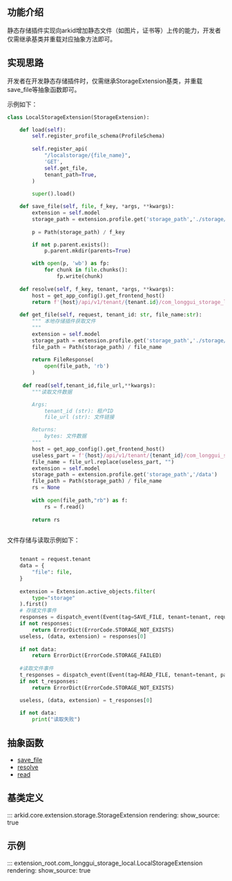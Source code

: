 ## 功能介绍
静态存储插件实现向arkid增加静态文件（如图片，证书等）上传的能力，开发者仅需继承基类并重载对应抽象方法即可。

## 实现思路

开发者在开发静态存储插件时，仅需继承StorageExtension基类，并重载save_file等抽象函数即可。

示例如下：

``` py
class LocalStorageExtension(StorageExtension):

    def load(self):
        self.register_profile_schema(ProfileSchema)
        
        self.register_api(
            "/localstorage/{file_name}",
            'GET',
            self.get_file,
            tenant_path=True,
        )
        
        super().load()

    def save_file(self, file, f_key, *args, **kwargs):
        extension = self.model
        storage_path = extension.profile.get('storage_path','./storage/')
        
        p = Path(storage_path) / f_key

        if not p.parent.exists():
            p.parent.mkdir(parents=True)

        with open(p, 'wb') as fp:
            for chunk in file.chunks():
                fp.write(chunk)
                
    def resolve(self, f_key, tenant, *args, **kwargs):
        host = get_app_config().get_frontend_host()
        return f'{host}/api/v1/tenant/{tenant.id}/com_longgui_storage_local/localstorage/{f_key}'
    
    def get_file(self, request, tenant_id: str, file_name:str):
        """ 本地存储插件获取文件
        """
        extension = self.model
        storage_path = extension.profile.get('storage_path','./storage/')
        file_path = Path(storage_path) / file_name
        
        return FileResponse(
            open(file_path, 'rb')
        )
    
     def read(self,tenant_id,file_url,**kwargs):
        """读取文件数据

        Args:
            tenant_id (str): 租户ID
            file_url (str): 文件链接

        Returns:
            bytes: 文件数据
        """
        host = get_app_config().get_frontend_host()
        useless_part = f'{host}/api/v1/tenant/{tenant_id}/com_longgui_storage_local/localstorage/'
        file_name = file_url.replace(useless_part, "")
        extension = self.model
        storage_path = extension.profile.get('storage_path','/data')
        file_path = Path(storage_path) / file_name
        rs = None
        
        with open(file_path,"rb") as f:
            rs = f.read()
        
        return rs
    
```

文件存储与读取示例如下：
```python

    tenant = request.tenant
    data = {
        "file": file,
    }
    
    extension = Extension.active_objects.filter(
        type="storage"
    ).first()
    # 存储文件事件
    responses = dispatch_event(Event(tag=SAVE_FILE, tenant=tenant, request=request, packages=extension.package, data=data))
    if not responses:
        return ErrorDict(ErrorCode.STORAGE_NOT_EXISTS)
    useless, (data, extension) = responses[0]
    
    if not data:
        return ErrorDict(ErrorCode.STORAGE_FAILED)
    
    #读取文件事件
    t_responses = dispatch_event(Event(tag=READ_FILE, tenant=tenant, packages=extension.package, data={"url":data}))
    if not t_responses:
        return ErrorDict(ErrorCode.STORAGE_NOT_EXISTS)

    useless, (data, extension) = t_responses[0]
    
    if not data:
        print("读取失败")

```



## 抽象函数

* [save_file](#arkid.core.extension.storage.StorageExtension.save_file)
* [resolve](#arkid.core.extension.storage.StorageExtension.save_file)
* [read](#arkid.core.extension.storage.StorageExtension.read)

## 基类定义

::: arkid.core.extension.storage.StorageExtension
    rendering:
        show_source: true
    
## 示例

::: extension_root.com_longgui_storage_local.LocalStorageExtension
    rendering:
        show_source: true
